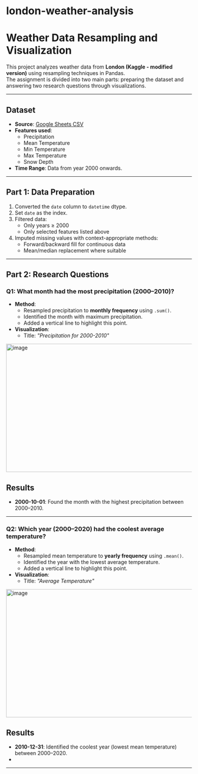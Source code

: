 # london-weather-analysis

# Weather Data Resampling and Visualization

This project analyzes weather data from **London (Kaggle - modified version)** using resampling techniques in Pandas.  
The assignment is divided into two main parts: preparing the dataset and answering two research questions through visualizations.

---

## Dataset
- **Source**: [Google Sheets CSV](https://docs.google.com/spreadsheets/d/e/2PACX-1vT_jChgNsQbHbg4TGepzIqk8XC9DTIKmyyxb1upo5cfZCgbfIUQc2ZC0YMzuU5uApP140Ob49KBjdqh/pub?gid=1198589591&single=true&output=csv)  
- **Features used**:
  - Precipitation  
  - Mean Temperature  
  - Min Temperature  
  - Max Temperature  
  - Snow Depth  
- **Time Range**: Data from year 2000 onwards.

---

## Part 1: Data Preparation
1. Converted the `date` column to `datetime` dtype.  
2. Set `date` as the index.  
3. Filtered data:
   - Only years ≥ 2000  
   - Only selected features listed above  
4. Imputed missing values with context-appropriate methods:
   - Forward/backward fill for continuous data  
   - Mean/median replacement where suitable  

---

## Part 2: Research Questions

### Q1: What month had the most precipitation (2000–2010)?
- **Method**:
  - Resampled precipitation to **monthly frequency** using `.sum()`.  
  - Identified the month with maximum precipitation.  
  - Added a vertical line to highlight this point.  
- **Visualization**:
  - Title: *"Precipitation for 2000-2010"*  
 <img width="1993" height="347" alt="image" src="https://github.com/user-attachments/assets/621e57e5-5903-4445-8f1f-a9572bc1367a" />
  
## Results
- **2000-10-01**: Found the month with the highest precipitation between 2000–2010.  
---

### Q2: Which year (2000–2020) had the coolest average temperature?
- **Method**:
  - Resampled mean temperature to **yearly frequency** using `.mean()`.  
  - Identified the year with the lowest average temperature.  
  - Added a vertical line to highlight this point.  
- **Visualization**:
  - Title: *"Average Temperature"*  
<img width="1998" height="347" alt="image" src="https://github.com/user-attachments/assets/f53c5aee-856c-4e04-a589-a4e4f9d35744" />

## Results
- **2010-12-31**: Identified the coolest year (lowest mean temperature) between 2000–2020.
- 
---

